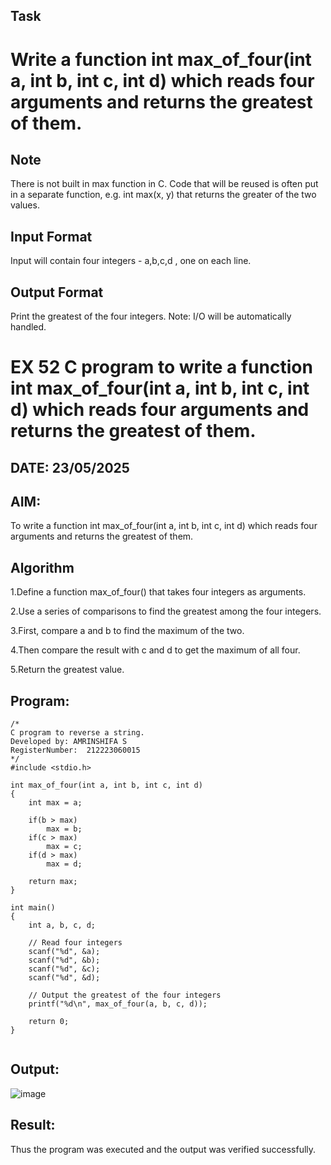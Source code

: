 ## Task

# Write a function int max_of_four(int a, int b, int c, int d) which reads four arguments and returns the greatest of them.

## Note

There is not built in max function in C. Code that will be reused is often put in a separate function, e.g. int max(x, y) that returns the greater of the two values.

## Input Format

Input will contain four integers - a,b,c,d , one on each line.

## Output Format

Print the greatest of the four integers.
Note: I/O will be automatically handled.

# EX 52 C program to write a function int max_of_four(int a, int b, int c, int d) which reads four arguments and returns the greatest of them.
## DATE: 23/05/2025
## AIM:
To write a function int max_of_four(int a, int b, int c, int d) which reads four arguments and returns the greatest of them.

## Algorithm
1.Define a function max_of_four() that takes four integers as arguments.

2.Use a series of comparisons to find the greatest among the four integers.

3.First, compare a and b to find the maximum of the two.

4.Then compare the result with c and d to get the maximum of all four.

5.Return the greatest value.



## Program:
```
/*
C program to reverse a string.
Developed by: AMRINSHIFA S
RegisterNumber:  212223060015
*/
#include <stdio.h>

int max_of_four(int a, int b, int c, int d)
{
    int max = a;

    if(b > max)
        max = b;
    if(c > max)
        max = c;
    if(d > max)
        max = d;

    return max;
}

int main()
{
    int a, b, c, d;

    // Read four integers
    scanf("%d", &a);
    scanf("%d", &b);
    scanf("%d", &c);
    scanf("%d", &d);

    // Output the greatest of the four integers
    printf("%d\n", max_of_four(a, b, c, d));

    return 0;
}


```

## Output:

![image](https://github.com/user-attachments/assets/82659b1c-8746-4323-8350-52b11d09986e)


## Result:
Thus the program was executed and the output was verified successfully.
